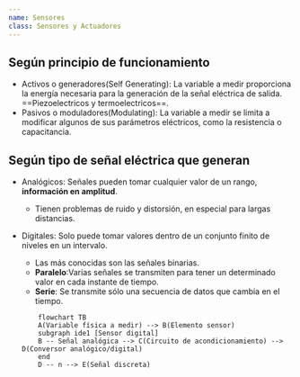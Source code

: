 ```yaml
---
name: Sensores
class: Sensores y Actuadores
---
```

## Según principio de funcionamiento

- Activos o generadores(Self Generating): La variable a medir proporciona la energía necesaria para la generación de la señal eléctrica de salida. ==Piezoelectricos  y termoelectricos==.
- Pasivos o moduladores(Modulating): La variable a medir se limita a modificar algunos de sus parámetros eléctricos, como la resistencia o capacitancia.

## Según tipo de señal eléctrica que generan

- Analógicos: Señales pueden tomar cualquier valor de un rango, **información en amplitud**.
	- Tienen problemas de ruido y distorsión, en especial para largas distancias.

- Digitales: Solo puede tomar valores dentro de un conjunto finito de niveles en un intervalo.
	- Las más conocidas son las señales binarias.
	- **Paralelo**:Varias señales se transmiten para tener un determinado valor en cada instante de tiempo.
	- **Serie**: Se transmite sólo una secuencia de datos que cambia en el tiempo.
		
	```mermaid
		flowchart TB
		A(Variable física a medir) --> B(Elemento sensor)
		subgraph ide1 [Sensor digital]
		B -- Señal analógica --> C(Circuito de acondicionamiento) --> D(Conversor analógico/digital)
		end
		D -- n --> E(Señal discreta)
	```


